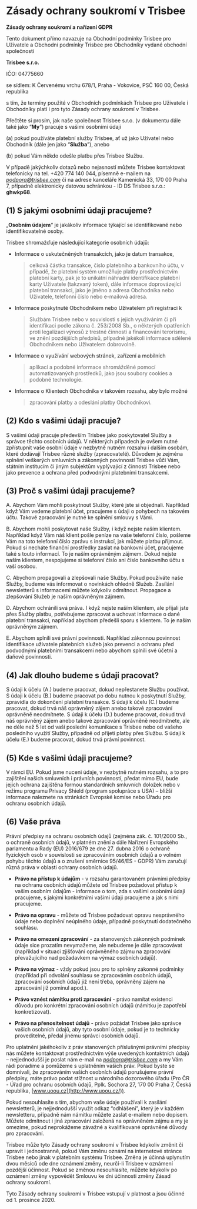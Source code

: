 **Zásady ochrany soukromí v Trisbee**
======================================
**Zásady ochrany soukromí a nařízení GDPR**

Tento dokument přímo navazuje na Obchodní podmínky Trisbee pro Uživatele
a Obchodní podmínky Trisbee pro Obchodníky vydané obchodní společností

**Trisbee s.r.o.**

IČO: 04775660

se sídlem: K Červenému vrchu 678/1, Praha - Vokovice, PSČ 160 00, Česká
republika

s tím, že termíny použité v Obchodních podmínkách Trisbee pro Uživatele
i Obchodníky platí i pro tyto Zásady ochrany soukromí v Trisbee.

Přečtěte si prosím, jak naše společnost Trisbee s.r.o. (v dokumentu dále
také jako “**My**”) pracuje s vašimi osobními údaji

\(a) pokud používáte platební služby Trisbee, ať už jako Uživatel nebo
Obchodník (dále jen jako “**Služba**”), anebo

\(b) pokud Vám někdo odešle platbu přes Trisbee Službu.

V případě jakýchkoliv dotazů nebo nejasností můžete Trisbee kontaktovat
telefonicky na tel. +420 774 140 044, písemně e-mailem na
[*podpora@trisbee.com*](mailto:podpora@trisbee.com) či na adrese
kanceláře Kamenická 33, 170 00 Praha 7, případně elektronicky datovou
schránkou - ID DS Trisbee s.r.o.: **ghwkp68**.

**(1) S jakými osobními údaji pracujeme?**
------------------------------------------

„**Osobním údajem**“ je jakákoliv informace týkající se identifikované
nebo identifikovatelné osoby.

Trisbee shromažďuje následující kategorie osobních údajů:

-   Informace o uskutečněných transakcích, jako je datum transakce,
    > celková částka transakce, číslo platebního a bankovního účtu, v
    > případě, že platební systém umožňuje platby prostřednictvím
    > platební karty, pak je to unikátní náhradní identifikace platební
    > karty Uživatele (takzvaný token), dále informace doprovázející
    > platební transakci, jako je jméno a adresa Obchodníka nebo
    > Uživatele, telefonní číslo nebo e-mailová adresa.

-   Informace poskytnuté Obchodníkem nebo Uživatelem při registraci k
    > Službám Trisbee nebo v souvislosti s jejich využíváním či při
    > identifikaci podle zákona č. 253/2008 Sb., o některých opatřeních
    > proti legalizaci výnosů z trestné činnosti a financování
    > terorismu, ve znění pozdějších předpisů, případně jakékoli
    > informace sdělené Obchodníkem nebo Uživatelem dobrovolně.

-   Informace o využívání webových stránek, zařízení a mobilních
    > aplikací a podobné informace shromážděné pomocí automatizovaných
    > prostředků, jako jsou soubory cookies a podobné technologie.

-   Informace o Klientech Obchodníka v takovém rozsahu, aby bylo možné
    > zpracování platby a odeslání platby Obchodníkovi.

**(2) Kdo s vašimi údaji pracuje?**
-----------------------------------

S vašimi údaji pracuje především Trisbee jako poskytovatel Služby a
správce těchto osobních údajů. V některých případech je ovšem nutné
zpřístupnit vaše osobní údaje v nezbytně nutném rozsahu i dalším osobám,
které dodávají Trisbee různé služby (zpracovatelé). Důvodem je zejména
splnění veškerých smluvních a zákonných povinností Trisbee vůči Vám,
státním institucím či jiným subjektům vyplývající z činnosti Trisbee
nebo jako prevence a ochrana před podvodnými platebními transakcemi.

**(3) Proč s vašimi údaji pracujeme?**
--------------------------------------

A.  Abychom Vám mohli poskytnout Služby, které jste si objednali.
Například když Vám vedeme platební účet, pracujeme s údaji o
pohybech na takovém účtu. Takové zpracování je nutné ke splnění
smlouvy s Vámi.

B.  Abychom mohli poskytovat naše Služby, i když nejste naším klientem.
Například když Vám náš klient pošle peníze na vaše telefonní číslo,
pošleme Vám na toto telefonní číslo zprávu s instrukcí, jak můžete
platbu přijmout. Pokud si necháte finanční prostředky zaslat na
bankovní účet, pracujeme také s touto informací. To je naším
oprávněným zájmem. Dokud nejste naším klientem, nespojujeme si
telefonní číslo ani číslo bankovního účtu s vaší osobou.

C.  Abychom propagovali a zlepšovali naše Služby. Pokud používáte naše
Služby, budeme vás informovat o novinkách ohledně Služeb. Zasílání
newsletterů s informacemi můžete kdykoliv odmítnout. Propagace a
zlepšování Služeb je naším oprávněným zájmem.

D.  Abychom ochránili svá práva. I když nejste naším klientem, ale
přijali jste přes Služby platbu, potřebujeme zpracovat a uchovat
informace o dané platební transakci, například abychom předešli
sporu s klientem. To je naším oprávněným zájmem.

E.  Abychom splnili své právní povinnosti. Například zákonnou povinnost
identifikace uživatele platebních služeb jako prevenci a ochranu
před podvodnými platebními transakcemi nebo abychom splnili své
účetní a daňové povinnosti.

**(4) Jak dlouho budeme s údaji pracovat?**
-------------------------------------------

S údaji k účelu (A.) budeme pracovat, dokud nepřestanete Službu
používat. S údaji k účelu (B.) budeme pracovat po dobu nutnou k
poskytnutí Služby, zpravidla do dokončení platební transakce. S údaji k
účelu (C.) budeme pracovat, dokud trvá náš oprávněný zájem anebo takové
zpracování oprávněně neodmítnete. S údaji k účelu (D.) budeme pracovat,
dokud trvá náš oprávněný zájem anebo takové zpracování oprávněně
neodmítnete, ale ne déle než 5 let od vaší poslední komunikace s Trisbee
nebo od vašeho posledního využití Služby, případně od přijetí platby
přes Službu. S údaji k účelu (E.) budeme pracovat, dokud trvá právní
povinnost.

**(5) Kde s vašimi údaji pracujeme?**
-------------------------------------

V rámci EU. Pokud jsme nuceni údaje, v nezbytně nutném rozsahu, a to pro
zajištění našich smluvních i právních povinností, předat mimo EU, bude
jejich ochrana zajištěna formou standardních smluvních doložek nebo v
režimu programu Privacy Shield (program spolupráce s USA) – bližší
informace naleznete na stránkách Evropské komise nebo Úřadu pro ochranu
osobních údajů.

**(6) Vaše práva**
------------------

Právní předpisy na ochranu osobních údajů (zejména zák. č. 101/2000 Sb.,
o ochraně osobních údajů, v platném znění a dále Nařízení Evropského
parlamentu a Rady (EU) 2016/679 ze dne 27. dubna 2016 o ochraně
fyzických osob v souvislosti se zpracováním osobních údajů a o volném
pohybu těchto údajů a o zrušení směrnice 95/46/ES - GDPR) Vám zaručují
různá práva v oblasti ochrany osobních údajů.

-   **Právo na přístup k údajům** - v rozsahu garantovaném právními
    předpisy na ochranu osobních údajů můžete od Trisbee požadovat
    přístup k vašim osobním údajům - informace o tom, zda s vašimi
    osobními údaji pracujeme, s jakými konkrétními vašimi údaji
    pracujeme a jak s nimi pracujeme.

-   **Právo na opravu** - můžete od Trisbee požadovat opravu nesprávného
    údaje nebo doplnění neúplného údaje, případně poskytnutí
    dodatečného souhlasu.

-   **Právo na omezení zpracování** - za stanovených zákonných podmínek
    údaje sice prozatím nevymažeme, ale nebudeme je dále zpracovávat
    (například v situaci zjišťování oprávněného zájmu na zpracování
    převažujícího nad požadavkem na výmaz osobních údajů).

-   **Právo na výmaz** - vždy pokud jsou pro to splněny zákonné podmínky
    (například při odvolání souhlasu se zpracováním osobních údajů,
    zpracování osobních údajů již není třeba, oprávněný zájem na
    zpracování již pominul apod.).

-   **Právo vznést námitku proti zpracování** - právo namítat existenci
    důvodu pro konkrétní zpracování osobních údajů (námitku je
    zapotřebí konkretizovat).

-   **Právo na přenositelnost údajů** - právo požádat Trisbee jako
    správce vašich osobních údajů, aby tyto osobní údaje, pokud je to
    technicky proveditelné, předal jinému správci osobních údajů.

Pro uplatnění jakéhokoliv z práv stanovených příslušnými právními
předpisy nás můžete kontaktovat prostřednictvím výše uvedených
kontaktních údajů – nejjednodušší je poslat nám e-mail na
[*podpora@trisbee.com*](mailto:podpora@trisbee.com) a my Vám rádi
poradíme a pomůžeme s uplatněním vašich práv. Pokud byste se domnívali,
že zpracováním vašich osobních údajů porušujeme právní předpisy, máte
právo podat stížnost u národního dozorového úřadu (Pro ČR - Úřad pro
ochranu osobních údajů, Pplk. Sochora 27, 170 00 Praha 7, Česká
republika, [www.uoou.cz](http://www.uoou.cz/)).

Pokud nesouhlasíte s tím, abychom vaše údaje používali k zasílání
newsletterů, je nejjednodušší využít odkaz “odhlášení”, který je v
každém newsletteru, případně nám námitku můžete zaslat e-mailem nebo
dopisem. Můžete odmítnout i jiná zpracování založená na oprávněném zájmu
a my je omezíme, pokud neprokážeme závažné a kvalifikované oprávněné
důvody pro zpracování.

Trisbee může tyto Zásady ochrany soukromí v Trisbee kdykoliv změnit či
upravit i jednostranně, pokud Vám změnu oznámí na internetové stránce
Trisbee nebo jinak v platebním systému Trisbee. Změna je účinná
uplynutím dvou měsíců ode dne oznámení změny, neurčí-li Trisbee v
oznámení pozdější účinnost. Pokud se změnou nesouhlasíte, můžete
kdykoliv po oznámení změny vypovědět Smlouvu ke dni účinnosti změny
Zásad ochrany soukromí.

Tyto Zásady ochrany soukromí v Trisbee vstupují v platnost a jsou účinné
od 1. prosince 2020.
